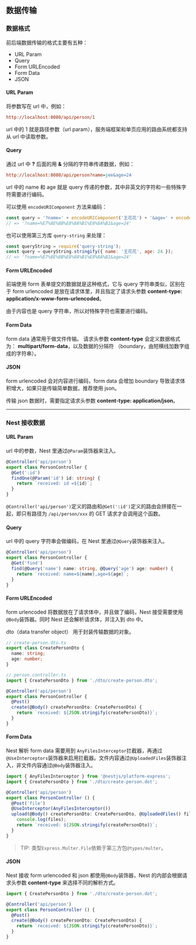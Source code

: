 ## 数据传输

### 数据格式

前后端数据传输的格式主要有五种：

- URL Param
- Query
- Form URLEncoded
- Form Data
- JSON

#### URL Param

将参数写在 url 中，例如：

```ini
http://localhost:8080/api/person/1
```

url 中的 1 就是路径参数（url param），服务端框架和单页应用的路由系统都支持从 url 中读取参数。

#### Query

通过 url 中 **?** 后面的用 **&** 分隔的字符串传递数据，例如：

```ini
http://localhost:8080/api/person?name=jee&age=24
```

url 中的 name 和 age 就是 query 传递的参数，其中非英文的字符和一些特殊字符需要进行编码。

可以使用 `encodeURIComponent` 方法来编码：

```javascript
const query = '?name=' + encodeURIComponent('王花花') + '&age=' + encodeURIComponent(24);
// => '?name=%E7%8E%8B%E8%8A%B1%E8%8A%B1&age=24'
```

也可以使用第三方库 `query-string` 来处理：

```javascript
const queryString = require('query-string');
const query = queryString.stringify({ name: '王花花', age: 24 });
// => '?name=%E7%8E%8B%E8%8A%B1%E8%8A%B1&age=24'
```

#### Form URLEncoded

前端使用 form 表单提交的数据就是这种格式，它与 query 字符串类似，区别在于 form urlencoded 是放在请求体里，并且指定了请求头参数 **content-type: application/x-www-form-urlencoded**。

由于内容也是 query 字符串，所以对特殊字符也需要进行编码。

#### Form Data

form data 通常用于做文件传输。 请求头参数 **content-type** 会定义数据格式为： **multipart/form-data**，以及数据的分隔符 （boundary，由短横线加数字组成的字符串）。

#### JSON

form urlencoded 会对内容进行编码，form data 会增加 boundary 导致请求体积增大，如果只是传输简单数据，推荐使用 json。

传输 json 数据时，需要指定请求头参数 **content-type: application/json**。

---

### Nest 接收数据

#### URL Param

url 中的参数，Nest 里通过`@Param`装饰器来注入。

```typescript
@Controller('api/person')
export class PersonController {
  @Get(':id')
  findOne(@Param('id') id: string) {
    return `received: id =${id}`;
  }
}
```

`@Controller('api/person')`定义的路由和`@Get(':id')`定义的路由会拼接在一起，即只有路径为 `/api/person/xxx` 的 GET 请求才会调用这个函数。

#### Query

url 中的 query 字符串会做编码，在 Nest 里通过`@Query`装饰器来注入。

```typescript
@Controller('api/person')
export class PersonController {
  @Get('find')
  find(@Query('name') name: string, @Query('age') age: number) {
    return `received: name=${name},age=${age}`;
  }
}
```

#### Form URLEncoded

form urlencoded 将数据放在了请求体中，并且做了编码，Nest 接受需要使用`@Body`装饰器。同时 Nest 还会解析请求体，并注入到 dto 中。

dto（data transfer object） 用于封装传输数据的对象。

```typescript
// create-person.dto.ts
export class CreatePersonDto {
  name: string;
  age: number;
}

// person.controller.ts
import { CreatePersonDto } from './dto/create-person.dto';

@Controller('api/person')
export class PersonController {
  @Post()
  create(@Body() createPersonDto: CreatePersonDto) {
    return `received: ${JSON.stringify(createPersonDto)}`;
  }
}
```

#### Form Data

Nest 解析 form data 需要用到 `AnyFilesInterceptor`拦截器，再通过`@UseInterceptors`装饰器来启用拦截器。文件内容通过`@UploadedFiles`装饰器注入，非文件内容通过`@Body`装饰器注入。

```typescript
import { AnyFilesInterceptor } from '@nestjs/platform-express';
import { CreatePersonDto } from './dto/create-person.dot';

@Controller('api/person')
export class PersonController () {
  @Post('file')
  @UseInterceptor(AnyFilesInterceptor())
  upload(@Body() createPersonDto: CreatePersonDto, @UploadedFiles() files: Array<Express.Multer.File>) {
    console.log(files);
    return `received: ${JSON.stringify(createPersonDto)}`;
  }
}
```

> TIP: 类型`Express.Multer.File`依赖于第三方包`@types/multer`。

#### JSON

Nest 接收 form urlencoded 和 json 都使用`@Body`装饰器，Nest 的内部会根据请求头参数 **content-type** 来选择不同的解析方式。

```typescript
import { CreatePersonDto } from './dto/create-person.dot';

@Controller('api/person')
export class PersonController () {
  @Post()
  create(@Body() createPersonDto: CreatePersonDto) {
    return `received: ${JSON.stringify(createPersonDto)}`;
  }
}
```
